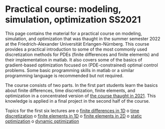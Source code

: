 # Practical course: modeling, simulation, optimization SS2021

This page contains the material for a practical course on modeling, simulation, and optimization that was thaught in
the summer semester 2022 at the Friedrich-Alexander Universität Erlangen-Nürnberg. This course provides a 
practical introduction to some of the most commonly used discretization methods for PDEs (finite differences and 
finite elements) and their implementation in matlab. It also covers some of the basics of gradient-based optimization 
focused on (PDE-constrained) optimal control problems. Some basic programming skills in matlab 
or a similar programming language is recommended but not required. 

The course consists of two parts. 
In the first part students learn the basics about finite differences, time discretization, finite elements, and optimization
in a concentrated version of [the course thaught in 2021](https://github.com/DCN-FAU/practical_course_SS2021.git). 
This knowledge is applied in a final project in the second half of the course. 

Topics for the first six lectures are
o [finite differences in 1D](week1)
o [time discretization](week2)
o [finite elements in 1D](week3)
o [finite elements in 2D](week4)
o [static optimization](week5)
o [dynamic optimization](week6)

